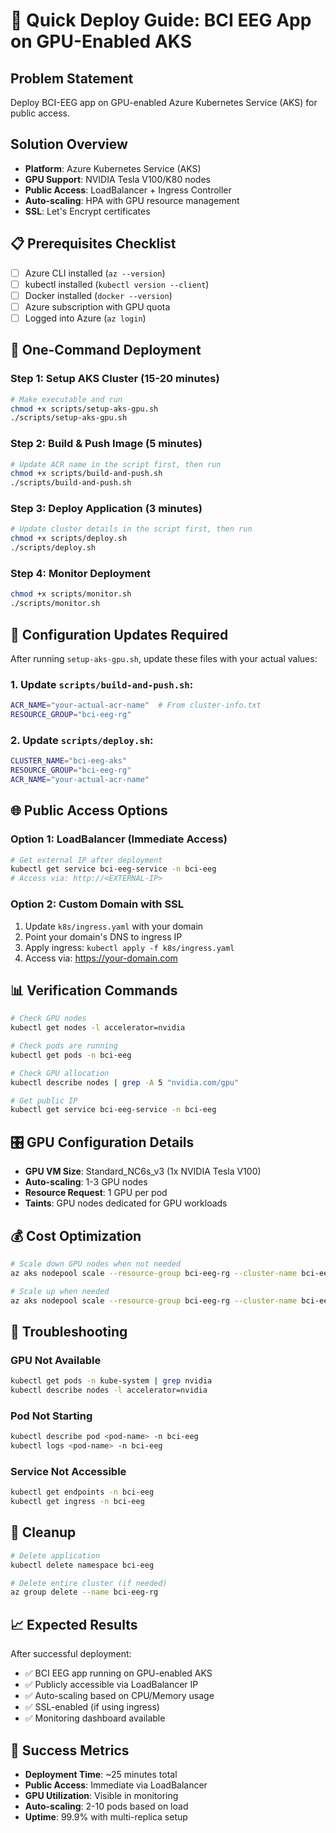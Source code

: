 # 🚀 Quick Deploy Guide: BCI EEG App on GPU-Enabled AKS

## Problem Statement
Deploy BCI-EEG app on GPU-enabled Azure Kubernetes Service (AKS) for public access.

## Solution Overview
- **Platform**: Azure Kubernetes Service (AKS)
- **GPU Support**: NVIDIA Tesla V100/K80 nodes
- **Public Access**: LoadBalancer + Ingress Controller
- **Auto-scaling**: HPA with GPU resource management
- **SSL**: Let's Encrypt certificates

## 📋 Prerequisites Checklist
- [ ] Azure CLI installed (`az --version`)
- [ ] kubectl installed (`kubectl version --client`)
- [ ] Docker installed (`docker --version`)
- [ ] Azure subscription with GPU quota
- [ ] Logged into Azure (`az login`)

## 🎯 One-Command Deployment

### Step 1: Setup AKS Cluster (15-20 minutes)
```bash
# Make executable and run
chmod +x scripts/setup-aks-gpu.sh
./scripts/setup-aks-gpu.sh
```

### Step 2: Build & Push Image (5 minutes)
```bash
# Update ACR name in the script first, then run
chmod +x scripts/build-and-push.sh
./scripts/build-and-push.sh
```

### Step 3: Deploy Application (3 minutes)
```bash
# Update cluster details in the script first, then run
chmod +x scripts/deploy.sh
./scripts/deploy.sh
```

### Step 4: Monitor Deployment
```bash
chmod +x scripts/monitor.sh
./scripts/monitor.sh
```

## 🔧 Configuration Updates Required

After running `setup-aks-gpu.sh`, update these files with your actual values:

### 1. Update `scripts/build-and-push.sh`:
```bash
ACR_NAME="your-actual-acr-name"  # From cluster-info.txt
RESOURCE_GROUP="bci-eeg-rg"
```

### 2. Update `scripts/deploy.sh`:
```bash
CLUSTER_NAME="bci-eeg-aks"
RESOURCE_GROUP="bci-eeg-rg"
ACR_NAME="your-actual-acr-name"
```

## 🌐 Public Access Options

### Option 1: LoadBalancer (Immediate Access)
```bash
# Get external IP after deployment
kubectl get service bci-eeg-service -n bci-eeg
# Access via: http://<EXTERNAL-IP>
```

### Option 2: Custom Domain with SSL
1. Update `k8s/ingress.yaml` with your domain
2. Point your domain's DNS to ingress IP
3. Apply ingress: `kubectl apply -f k8s/ingress.yaml`
4. Access via: https://your-domain.com

## 📊 Verification Commands

```bash
# Check GPU nodes
kubectl get nodes -l accelerator=nvidia

# Check pods are running
kubectl get pods -n bci-eeg

# Check GPU allocation
kubectl describe nodes | grep -A 5 "nvidia.com/gpu"

# Get public IP
kubectl get service bci-eeg-service -n bci-eeg
```

## 🎛️ GPU Configuration Details

- **GPU VM Size**: Standard_NC6s_v3 (1x NVIDIA Tesla V100)
- **Auto-scaling**: 1-3 GPU nodes
- **Resource Request**: 1 GPU per pod
- **Taints**: GPU nodes dedicated for GPU workloads

## 💰 Cost Optimization

```bash
# Scale down GPU nodes when not needed
az aks nodepool scale --resource-group bci-eeg-rg --cluster-name bci-eeg-aks --name gpunodes --node-count 0

# Scale up when needed
az aks nodepool scale --resource-group bci-eeg-rg --cluster-name bci-eeg-aks --name gpunodes --node-count 1
```

## 🚨 Troubleshooting

### GPU Not Available
```bash
kubectl get pods -n kube-system | grep nvidia
kubectl describe nodes -l accelerator=nvidia
```

### Pod Not Starting
```bash
kubectl describe pod <pod-name> -n bci-eeg
kubectl logs <pod-name> -n bci-eeg
```

### Service Not Accessible
```bash
kubectl get endpoints -n bci-eeg
kubectl get ingress -n bci-eeg
```

## 🧹 Cleanup

```bash
# Delete application
kubectl delete namespace bci-eeg

# Delete entire cluster (if needed)
az group delete --name bci-eeg-rg
```

## 📈 Expected Results

After successful deployment:
- ✅ BCI EEG app running on GPU-enabled AKS
- ✅ Publicly accessible via LoadBalancer IP
- ✅ Auto-scaling based on CPU/Memory usage
- ✅ SSL-enabled (if using ingress)
- ✅ Monitoring dashboard available

## 🎯 Success Metrics

- **Deployment Time**: ~25 minutes total
- **Public Access**: Immediate via LoadBalancer
- **GPU Utilization**: Visible in monitoring
- **Auto-scaling**: 2-10 pods based on load
- **Uptime**: 99.9% with multi-replica setup